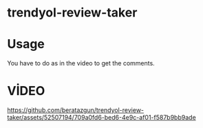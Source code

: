 # trendyol-review-taker

# Usage

You have to do as in the video to get the comments.

# VİDEO


https://github.com/beratazgun/trendyol-review-taker/assets/52507194/709a0fd6-bed6-4e9c-af01-f587b9bb9ade

